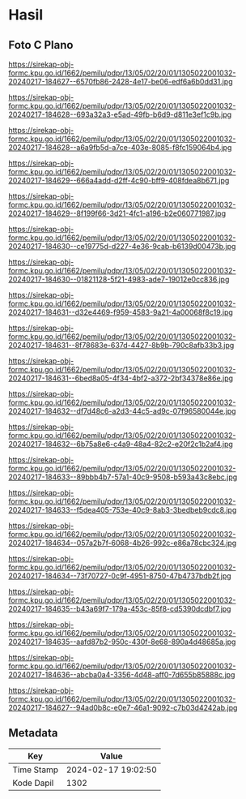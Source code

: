 # Hasil

## Foto C Plano

https://sirekap-obj-formc.kpu.go.id/1662/pemilu/pdpr/13/05/02/20/01/1305022001032-20240217-184627--6570fb86-2428-4e17-be06-edf6a6b0dd31.jpg

https://sirekap-obj-formc.kpu.go.id/1662/pemilu/pdpr/13/05/02/20/01/1305022001032-20240217-184628--693a32a3-e5ad-49fb-b6d9-d811e3ef1c9b.jpg

https://sirekap-obj-formc.kpu.go.id/1662/pemilu/pdpr/13/05/02/20/01/1305022001032-20240217-184628--a6a9fb5d-a7ce-403e-8085-f8fc159064b4.jpg

https://sirekap-obj-formc.kpu.go.id/1662/pemilu/pdpr/13/05/02/20/01/1305022001032-20240217-184629--666a4add-d2ff-4c90-bff9-408fdea8b671.jpg

https://sirekap-obj-formc.kpu.go.id/1662/pemilu/pdpr/13/05/02/20/01/1305022001032-20240217-184629--8f199f66-3d21-4fc1-a196-b2e060771987.jpg

https://sirekap-obj-formc.kpu.go.id/1662/pemilu/pdpr/13/05/02/20/01/1305022001032-20240217-184630--ce19775d-d227-4e36-9cab-b6139d00473b.jpg

https://sirekap-obj-formc.kpu.go.id/1662/pemilu/pdpr/13/05/02/20/01/1305022001032-20240217-184630--01821128-5f21-4983-ade7-19012e0cc836.jpg

https://sirekap-obj-formc.kpu.go.id/1662/pemilu/pdpr/13/05/02/20/01/1305022001032-20240217-184631--d32e4469-f959-4583-9a21-4a00068f8c19.jpg

https://sirekap-obj-formc.kpu.go.id/1662/pemilu/pdpr/13/05/02/20/01/1305022001032-20240217-184631--8f78683e-637d-4427-8b9b-790c8afb33b3.jpg

https://sirekap-obj-formc.kpu.go.id/1662/pemilu/pdpr/13/05/02/20/01/1305022001032-20240217-184631--6bed8a05-4f34-4bf2-a372-2bf34378e86e.jpg

https://sirekap-obj-formc.kpu.go.id/1662/pemilu/pdpr/13/05/02/20/01/1305022001032-20240217-184632--df7d48c6-a2d3-44c5-ad9c-07f96580044e.jpg

https://sirekap-obj-formc.kpu.go.id/1662/pemilu/pdpr/13/05/02/20/01/1305022001032-20240217-184632--6b75a8e6-c4a9-48a4-82c2-e20f2c1b2af4.jpg

https://sirekap-obj-formc.kpu.go.id/1662/pemilu/pdpr/13/05/02/20/01/1305022001032-20240217-184633--89bbb4b7-57a1-40c9-9508-b593a43c8ebc.jpg

https://sirekap-obj-formc.kpu.go.id/1662/pemilu/pdpr/13/05/02/20/01/1305022001032-20240217-184633--f5dea405-753e-40c9-8ab3-3bedbeb9cdc8.jpg

https://sirekap-obj-formc.kpu.go.id/1662/pemilu/pdpr/13/05/02/20/01/1305022001032-20240217-184634--057a2b7f-6068-4b26-992c-e86a78cbc324.jpg

https://sirekap-obj-formc.kpu.go.id/1662/pemilu/pdpr/13/05/02/20/01/1305022001032-20240217-184634--73f70727-0c9f-4951-8750-47b4737bdb2f.jpg

https://sirekap-obj-formc.kpu.go.id/1662/pemilu/pdpr/13/05/02/20/01/1305022001032-20240217-184635--b43a69f7-179a-453c-85f8-cd5390dcdbf7.jpg

https://sirekap-obj-formc.kpu.go.id/1662/pemilu/pdpr/13/05/02/20/01/1305022001032-20240217-184635--aafd87b2-950c-430f-8e68-890a4d48685a.jpg

https://sirekap-obj-formc.kpu.go.id/1662/pemilu/pdpr/13/05/02/20/01/1305022001032-20240217-184636--abcba0a4-3356-4d48-aff0-7d655b85888c.jpg

https://sirekap-obj-formc.kpu.go.id/1662/pemilu/pdpr/13/05/02/20/01/1305022001032-20240217-184627--94ad0b8c-e0e7-46a1-9092-c7b03d4242ab.jpg


## Metadata

| Key        | Value               |
| ---------- | ------------------- |
| Time Stamp | 2024-02-17 19:02:50 |
| Kode Dapil | 1302                |



